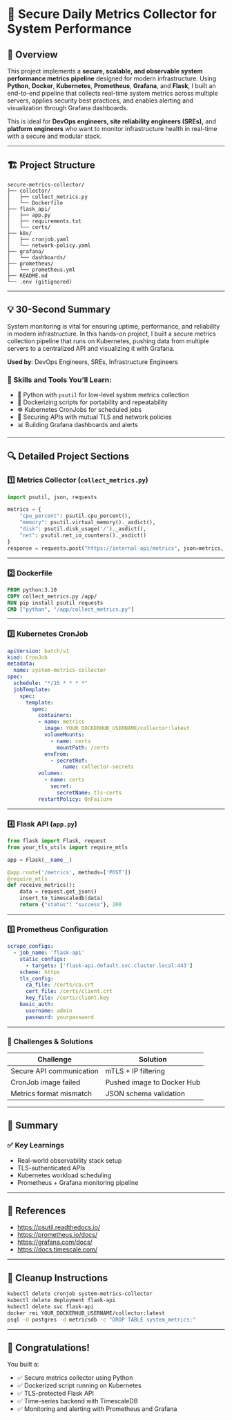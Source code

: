 # 🚀 Secure Daily Metrics Collector for System Performance

## 📌 Overview

This project implements a **secure, scalable, and observable system performance metrics pipeline** designed for modern infrastructure. Using **Python**, **Docker**, **Kubernetes**, **Prometheus**, **Grafana**, and **Flask**, I built an end-to-end pipeline that collects real-time system metrics across multiple servers, applies security best practices, and enables alerting and visualization through Grafana dashboards.

This is ideal for **DevOps engineers, site reliability engineers (SREs),** and **platform engineers** who want to monitor infrastructure health in real-time with a secure and modular stack.

---

## 🏗️ Project Structure

```
secure-metrics-collector/
├── collector/
│   ├── collect_metrics.py
│   └── Dockerfile
├── flask_api/
│   ├── app.py
│   ├── requirements.txt
│   └── certs/
├── k8s/
│   ├── cronjob.yaml
│   └── network-policy.yaml
├── grafana/
│   └── dashboards/
├── prometheus/
│   └── prometheus.yml
├── README.md
└── .env (gitignored)
```

---

## 💡 30-Second Summary

System monitoring is vital for ensuring uptime, performance, and reliability in modern infrastructure. In this hands-on project, I built a secure metrics collection pipeline that runs on Kubernetes, pushing data from multiple servers to a centralized API and visualizing it with Grafana.

**Used by**: DevOps Engineers, SREs, Infrastructure Engineers

### 🔧 Skills and Tools You’ll Learn:
- 🐍 Python with `psutil` for low-level system metrics collection
- 🐳 Dockerizing scripts for portability and repeatability
- ☸️ Kubernetes CronJobs for scheduled jobs
- 🔐 Securing APIs with mutual TLS and network policies
- 📊 Building Grafana dashboards and alerts

---

## 🔍 Detailed Project Sections

### 1️⃣ Metrics Collector (`collect_metrics.py`)

```python
import psutil, json, requests

metrics = {
    "cpu_percent": psutil.cpu_percent(),
    "memory": psutil.virtual_memory()._asdict(),
    "disk": psutil.disk_usage('/')._asdict(),
    "net": psutil.net_io_counters()._asdict()
}
response = requests.post("https://internal-api/metrics", json=metrics, cert=("client.crt", "client.key"))
```

---

### 2️⃣ Dockerfile

```Dockerfile
FROM python:3.10
COPY collect_metrics.py /app/
RUN pip install psutil requests
CMD ["python", "/app/collect_metrics.py"]
```

---

### 3️⃣ Kubernetes CronJob

```yaml
apiVersion: batch/v1
kind: CronJob
metadata:
  name: system-metrics-collector
spec:
  schedule: "*/15 * * * *"
  jobTemplate:
    spec:
      template:
        spec:
          containers:
          - name: metrics
            image: YOUR_DOCKERHUB_USERNAME/collector:latest
            volumeMounts:
              - name: certs
                mountPath: /certs
            envFrom:
              - secretRef:
                  name: collector-secrets
          volumes:
            - name: certs
              secret:
                secretName: tls-certs
          restartPolicy: OnFailure
```

---

### 4️⃣ Flask API (`app.py`)

```python
from flask import Flask, request
from your_tls_utils import require_mtls

app = Flask(__name__)

@app.route('/metrics', methods=['POST'])
@require_mtls
def receive_metrics():
    data = request.get_json()
    insert_to_timescaledb(data)
    return {"status": "success"}, 200
```

---

### 5️⃣ Prometheus Configuration

```yaml
scrape_configs:
  - job_name: 'flask-api'
    static_configs:
      - targets: ['flask-api.default.svc.cluster.local:443']
    scheme: https
    tls_config:
      ca_file: /certs/ca.crt
      cert_file: /certs/client.crt
      key_file: /certs/client.key
    basic_auth:
      username: admin
      password: yourpassword
```

---

### 🧱 Challenges & Solutions

| Challenge | Solution |
|----------|----------|
| Secure API communication | mTLS + IP filtering |
| CronJob image failed | Pushed image to Docker Hub |
| Metrics format mismatch | JSON schema validation |

---

## 🧠 Summary

### ✅ Key Learnings

- Real-world observability stack setup
- TLS-authenticated APIs
- Kubernetes workload scheduling
- Prometheus + Grafana monitoring pipeline

---

## 🔗 References

- https://psutil.readthedocs.io/
- https://prometheus.io/docs/
- https://grafana.com/docs/
- https://docs.timescale.com/

---

## 🧹 Cleanup Instructions

```bash
kubectl delete cronjob system-metrics-collector
kubectl delete deployment flask-api
kubectl delete svc flask-api
docker rmi YOUR_DOCKERHUB_USERNAME/collector:latest
psql -U postgres -d metricsdb -c "DROP TABLE system_metrics;"
```

---

## 🎉 Congratulations!

You built a:
- ✅ Secure metrics collector using Python
- ✅ Dockerized script running on Kubernetes
- ✅ TLS-protected Flask API
- ✅ Time-series backend with TimescaleDB
- ✅ Monitoring and alerting with Prometheus and Grafana
